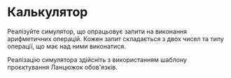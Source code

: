 # Калькулятор

Реалізуйте симулятор, що опрацьовує запити на виконання арифметичних операцій.
Кожен запит складається з двох чисел та типу операції,
що має над ними виконатися.

Реалізацію симулятора здійсніть з використанням шаблону проєктування Ланцюжок обов'язків.